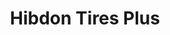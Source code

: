 ---
title: "Hibdon Tires Plus"
url: /tulsa/hibdon-tires-plus-north-67th-east-avenue/
shop: Autowerkstatt
---